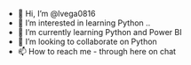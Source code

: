 - 👋 Hi, I’m @lvega0816
- 👀 I’m interested in learning Python ..
- 🌱 I’m currently learning Python and Power BI
- 💞️ I’m looking to collaborate on Python
- 📫 How to reach me - through here on chat

<!---
lvega0816/lvega0816 is a ✨ special ✨ repository because its `README.md` (this file) appears on your GitHub profile.
You can click the Preview link to take a look at your changes.
--->
